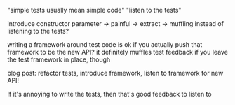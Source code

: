 "simple tests usually mean simple code"
"listen to the tests"

introduce constructor parameter -> painful -> extract -> muffling instead of listening to the tests?

writing a framework around test code is ok if you actually push that framework to be the new API?
it definitely muffles test feedback if you leave the test framework in place, though

blog post: refactor tests, introduce framework, listen to framework for new API!

If it's annoying to write the tests, then that's good feedback to listen to